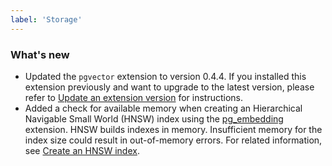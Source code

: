 ```yaml
---
label: 'Storage'
---
```


### What's new

- Updated the `pgvector` extension to version 0.4.4. If you installed this extension previously and want to upgrade to the latest version, please refer to [Update an extension version](https://neon.tech/docs/extensions/pg-extensions#update-an-extension-version) for instructions.
- Added a check for available memory when creating an Hierarchical Navigable Small World (HNSW) index using the [pg_embedding](https://neon.tech/docs/extensions/pg_embedding) extension. HNSW builds indexes in memory. Insufficient memory for the index size could result in out-of-memory errors. For related information, see [Create an HNSW index](/docs/extensions/pg_embedding#create-an-hnsw-index).
